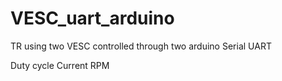 # VESC_uart_arduino

TR using two VESC controlled through two arduino Serial UART

Duty cycle
Current
RPM
